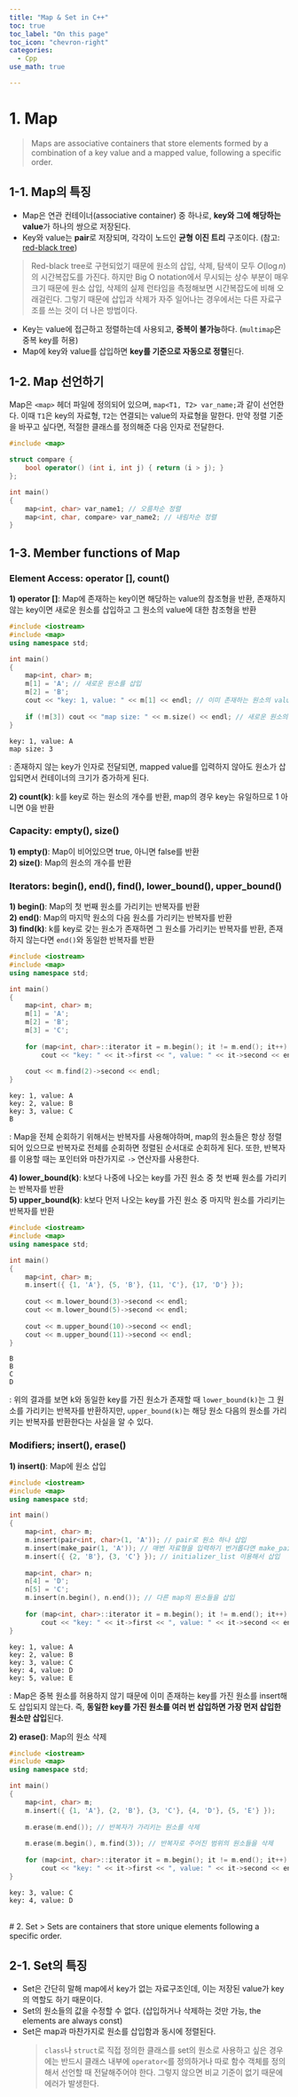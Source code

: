 ```yaml
---
title: "Map & Set in C++"
toc: true
toc_label: "On this page"
toc_icon: "chevron-right"
categories:
  - Cpp
use_math: true

---
```


# 1. Map
> Maps are associative containers that store elements formed by a combination of a key value and a mapped value, following a specific order.

## 1-1. Map의 특징
- Map은 연관 컨테이너(associative container) 중 하나로, **key와 그에 해당하는 value**가 하나의 쌍으로 저장된다.
- Key와 value는 **pair**로 저장되며, 각각이 노드인 **균형 이진 트리** 구조이다. (참고: [red-black tree](https://damo1924.github.io/algorithm/RedBlackTree/))

> Red-black tree로 구현되었기 때문에 원소의 삽입, 삭제, 탐색이 모두 $O(\log n)$의 시간복잡도를 가진다. 하지만 Big O notation에서 무시되는 상수 부분이 매우 크기 때문에 원소 삽입, 삭제의 실제 런타임을 측정해보면 시간복잡도에 비해 오래걸린다. 그렇기 때문에 삽입과 삭제가 자주 일어나는 경우에서는 다른 자료구조를 쓰는 것이 더 나은 방법이다.

- Key는 value에 접근하고 정렬하는데 사용되고, **중복이 불가능**하다. (`multimap`은 중복 key를 허용)
- Map에 key와 value를 삽입하면 **key를 기준으로 자동으로 정렬**된다.

## 1-2. Map 선언하기
Map은 `<map>` 헤더 파일에 정의되어 있으며, `map<T1, T2> var_name;`과 같이 선언한다. 이때 `T1`은 key의 자료형, `T2`는 연결되는 value의 자료형을 말한다. 만약 정렬 기준을 바꾸고 싶다면, 적절한 클래스를 정의해준 다음 인자로 전달한다.
```cpp
#include <map>

struct compare {
    bool operator() (int i, int j) { return (i > j); }
};

int main()
{
    map<int, char> var_name1; // 오름차순 정렬
    map<int, char, compare> var_name2; // 내림차순 정렬
}
```

## 1-3. Member functions of Map
### Element Access: operator [], count()
**1) operator []**: Map에 존재하는 key이면 해당하는 value의 참조형을 반환, 존재하지 않는 key이면 새로운 원소를 삽입하고 그 원소의 value에 대한 참조형을 반환
```cpp
#include <iostream>
#include <map>
using namespace std;

int main()
{
    map<int, char> m;
    m[1] = 'A'; // 새로운 원소를 삽입
    m[2] = 'B';
    cout << "key: 1, value: " << m[1] << endl; // 이미 존재하는 원소의 value에 접근
    
    if (!m[3]) cout << "map size: " << m.size() << endl; // 새로운 원소의 value를 입력하지 않아도 원소가 삽입된다.
}
```
```
key: 1, value: A
map size: 3
```
: 존재하지 않는 key가 인자로 전달되면, mapped value를 입력하지 않아도 원소가 삽입되면서 컨테이너의 크기가 증가하게 된다.

**2) count(k)**: k를 key로 하는 원소의 개수를 반환, map의 경우 key는 유일하므로 1 아니면 0을 반환

### Capacity: empty(), size()
**1) empty()**: Map이 비어있으면 true, 아니면 false를 반환  
**2) size()**: Map의 원소의 개수를 반환

### Iterators: begin(), end(), find(), lower_bound(), upper_bound()
**1) begin()**: Map의 첫 번째 원소를 가리키는 반복자를 반환  
**2) end()**: Map의 마지막 원소의 다음 원소를 가리키는 반복자를 반환  
**3) find(k)**: k를 key로 갖는 원소가 존재하면 그 원소를 가리키는 반복자를 반환, 존재하지 않는다면 `end()`와 동일한 반복자를 반환
```cpp
#include <iostream>
#include <map>
using namespace std;

int main()
{
    map<int, char> m;
    m[1] = 'A';
    m[2] = 'B';
    m[3] = 'C';
    
    for (map<int, char>::iterator it = m.begin(); it != m.end(); it++)
        cout << "key: " << it->first << ", value: " << it->second << endl;
    
    cout << m.find(2)->second << endl;
}
```
```
key: 1, value: A
key: 2, value: B
key: 3, value: C
B
```
: Map을 전체 순회하기 위해서는 반복자를 사용해야하며, map의 원소들은 항상 정렬되어 있으므로 반복자로 전체를 순회하면 정렬된 순서대로 순회하게 된다. 또한, 반복자를 이용할 때는 포인터와 마찬가지로 `->` 연산자를 사용한다.

**4) lower_bound(k)**: k보다 나중에 나오는 key를 가진 원소 중 첫 번째 원소를 가리키는 반복자를 반환  
**5) upper_bound(k)**: k보다 먼저 나오는 key를 가진 원소 중 마지막 원소를 가리키는 반복자를 반환
```cpp
#include <iostream>
#include <map>
using namespace std;

int main()
{
    map<int, char> m;
    m.insert({ {1, 'A'}, {5, 'B'}, {11, 'C'}, {17, 'D'} });
    
    cout << m.lower_bound(3)->second << endl;
    cout << m.lower_bound(5)->second << endl;
    
    cout << m.upper_bound(10)->second << endl;
    cout << m.upper_bound(11)->second << endl;
}
```
```
B
B
C
D
```
: 위의 결과를 보면 k와 동일한 key를 가진 원소가 존재할 때 `lower_bound(k)`는 그 원소를 가리키는 반복자를 반환하지만, `upper_bound(k)`는 해당 원소 다음의 원소를 가리키는 반복자를 반환한다는 사실을 알 수 있다.

### Modifiers; insert(), erase()
**1) insert()**: Map에 원소 삽입
```cpp
#include <iostream>
#include <map>
using namespace std;

int main()
{
    map<int, char> m;
    m.insert(pair<int, char>(1, 'A')); // pair로 원소 하나 삽입
    m.insert(make_pair(1, 'A')); // 매번 자료형을 입력하기 번거롭다면 make_pair() 함수를 사용하자.
    m.insert({ {2, 'B'}, {3, 'C'} }); // initializer_list 이용해서 삽입
    
    map<int, char> n;
    n[4] = 'D';
    n[5] = 'C';
    m.insert(n.begin(), n.end()); // 다른 map의 원소들을 삽입
    
    for (map<int, char>::iterator it = m.begin(); it != m.end(); it++)
        cout << "key: " << it->first << ", value: " << it->second << endl;
}
```
```
key: 1, value: A
key: 2, value: B
key: 3, value: C
key: 4, value: D
key: 5, value: E
```
: Map은 중복 원소를 허용하지 않기 때문에 이미 존재하는 key를 가진 원소를 insert해도 삽입되지 않는다. 즉, **동일한 key를 가진 원소를 여러 번 삽입하면 가장 먼저 삽입한 원소만 삽입**된다.

**2) erase()**: Map의 원소 삭제
```cpp
#include <iostream>
#include <map>
using namespace std;

int main()
{
    map<int, char> m;
    m.insert({ {1, 'A'}, {2, 'B'}, {3, 'C'}, {4, 'D'}, {5, 'E'} });
    
    m.erase(m.end()); // 반복자가 가리키는 원소를 삭제
    
    m.erase(m.begin(), m.find(3)); // 반복자로 주어진 범위의 원소들을 삭제
    
    for (map<int, char>::iterator it = m.begin(); it != m.end(); it++)
        cout << "key: " << it->first << ", value: " << it->second << endl;
}
```
```
key: 3, value: C
key: 4, value: D
```


<br/>
# 2. Set
> Sets are containers that store unique elements following a specific order.

## 2-1. Set의 특징
- Set은 간단히 말해 map에서 key가 없는 자료구조인데, 이는 저장된 value가 key의 역할도 하기 때문이다. 
- Set의 원소들의 값을 수정할 수 없다. (삽입하거나 삭제하는 것만 가능, the elements are always const)
- Set은 map과 마찬가지로 원소를 삽입함과 동시에 정렬된다.
  > `class`나 `struct`로 직접 정의한 클래스를 set의 원소로 사용하고 싶은 경우에는 반드시 클래스 내부에 `operator<`를 정의하거나 따로 함수 객체를 정의해서 선언할 때 전달해주어야 한다. 그렇지 않으면 비교 기준이 없기 때문에 에러가 발생한다.
